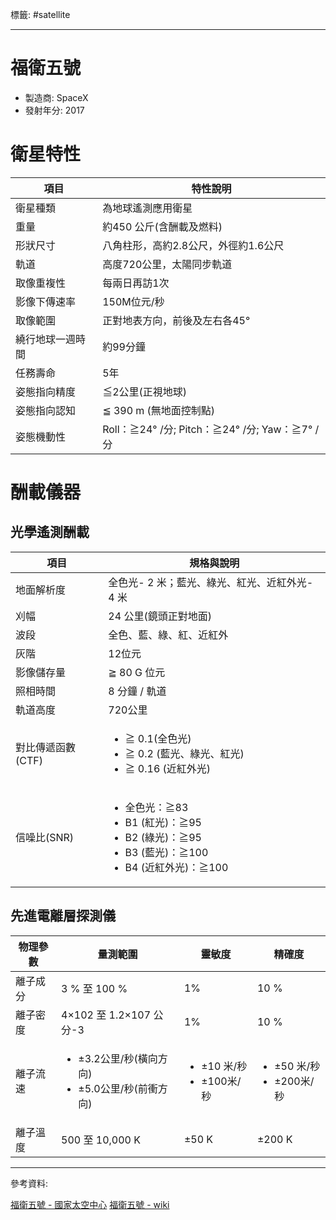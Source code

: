 標籤: #satellite 

---

# 福衛五號

- 製造商: SpaceX
- 發射年分: 2017

# 衛星特性

| 項目             | 特性說明                                      |
| ---------------- | --------------------------------------------- |
| 衛星種類         | 為地球遙測應用衛星                            |
| 重量             | 約450 公斤(含酬載及燃料)                      |
| 形狀尺寸         | 八角柱形，高約2.8公尺，外徑約1.6公尺          |
| 軌道             | 高度720公里，太陽同步軌道                     |
| 取像重複性       | 每兩日再訪1次                                 |
| 影像下傳速率     | 150M位元/秒                                   |
| 取像範圍         | 正對地表方向，前後及左右各45°                 |
| 繞行地球一週時間 | 約99分鐘                                      |
| 任務壽命         | 5年                                           |
| 姿態指向精度     | ≦2公里(正視地球)                              |
| 姿態指向認知     | ≦ 390 m (無地面控制點)                        |
| 姿態機動性       | Roll：≧24° /分; Pitch：≧24° /分; Yaw：≧7° /分 | 

# 酬載儀器

## 光學遙測酬載

| 項目              | 規格與說明                                                                                             |
| ----------------- | ------------------------------------------------------------------------------------------------------ |
| 地面解析度        | 全色光- 2 米；藍光、綠光、紅光、近紅外光- 4 米                                                         |
| 刈幅              | 24 公里(鏡頭正對地面)                                                                                  |
| 波段              | 全色、藍、綠、紅、近紅外                                                                               |
| 灰階              | 12位元                                                                                                 |
| 影像儲存量        | ≧ 80 G 位元                                                                                            |
| 照相時間          | 8 分鐘 / 軌道                                                                                          |
| 軌道高度          | 720公里                                                                                                |
| 對比傳遞函數(CTF) | <ul><li>≧ 0.1(全色光)<li>≧ 0.2 (藍光、綠光、紅光)<li>≧ 0.16 (近紅外光)</ul>                            |
| 信噪比(SNR)       | <ul><li>全色光：≧83<li>B1 (紅光)：≧95<li>B2 (綠光)：≧95<li>B3 (藍光)：≧100<li>B4 (近紅外光)：≧100</ul> | 

## 先進電離層探測儀

| 物理參數 | 量測範圍                                                    | 靈敏度                              | 精確度                              |
| -------- | ----------------------------------------------------------- | ----------------------------------- | ----------------------------------- |
| 離子成分 | 3 % 至 100 %                                                | 1%                                  | 10 %                                |
| 離子密度 | 4×102 至 1.2×107 公分-3                                     | 1%                                  | 10 %                                |
| 離子流速 | <ul><li>±3.2公里/秒(橫向方向)<li>±5.0公里/秒(前衝方向)</ul> | <ul><li>±10 米/秒<li>±100米/秒</ul> | <ul><li>±50 米/秒<li>±200米/秒</ul> |
| 離子溫度 | 500 至 10,000 K                                             | ±50 K                               | ±200 K                              | 

---

參考資料:

[福衛五號 - 國家太空中心](https://www.nspo.narl.org.tw/inprogress.php?c=20021501)
[福衛五號 - wiki](https://zh.wikipedia.org/wiki/%E7%A6%8F%E7%88%BE%E6%91%A9%E6%B2%99%E8%A1%9B%E6%98%9F%E4%BA%94%E8%99%9F)